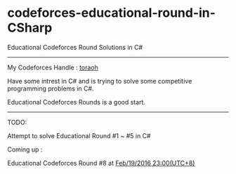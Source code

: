 # codeforces-educational-round-in-CSharp
Educational Codeforces Round Solutions in C#

-----

My Codeforces Handle : [toraoh](http://codeforces.com/profile/toraoh) 

Have some intrest in C# and is trying to solve some competitive programming problems in C#. 

Educational Codeforces Rounds is a good start.

-----

TODO:

Attempt to solve Educational Round #1 ~ #5 in C#

Coming up :

Educational Codeforces Round #8 at [Feb/19/2016 23:00(UTC+8)](http://www.timeanddate.com/worldclock/fixedtime.html?day=19&month=2&year=2016&hour=18&min=0&sec=0&p1=166)